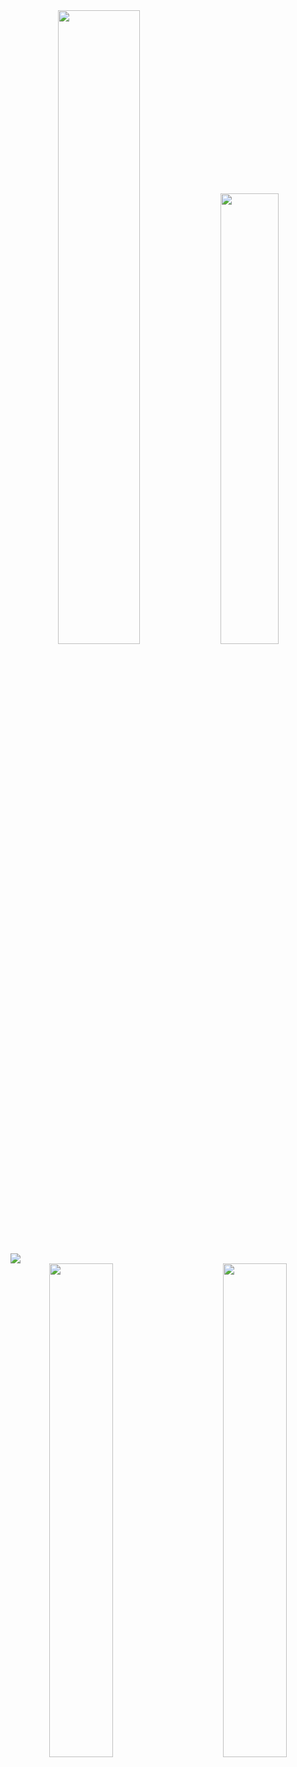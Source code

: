 <div align="center">
        <img  width="51%" src="https://github-readme-stats.vercel.app/api?username=OndrejHj04&show_icons=true&count_private=true&hide_border=true&title_color=5bcdec&icon_color=5bcdec&text_color=5bcdec&bg_color=15242d" /> 
    <img  width="43%" src="https://github-readme-stats.vercel.app/api/top-langs/?username=OndrejHj04&layout=compact&hide_border=true&title_color=5bcdec&text_color=5bcdec&bg_color=15242d" />
</div>
<img src="https://github-readme-activity-graph.vercel.app/graph?username=OndrejHj04&theme=react-dark&hide_border=true&area=true"/>

<div align="center">
    <img align="right" width="45%" src="https://github-readme-stats.vercel.app/api/pin/?username=OndrejHj04&repo=Nextjs-social-site&title_color=5bcdec&icon_color=5bcdec&text_color=5bcdec&bg_color=15242d&border_color=5bcdec"/>
    <img align="left" width="45%" src="https://github-readme-stats.vercel.app/api/pin/?username=OndrejHj04&repo=Nextjs-social-site&title_color=5bcdec&icon_color=5bcdec&text_color=5bcdec&bg_color=15242d&border_color=5bcdec"/>
</div>

